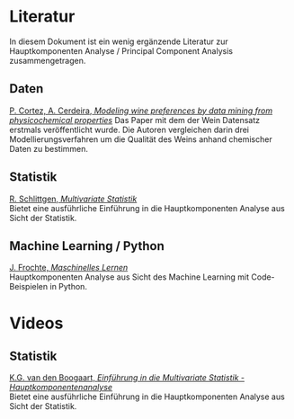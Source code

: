 # Literatur
In diesem Dokument ist ein wenig ergänzende Literatur zur Hauptkomponenten Analyse / Principal Component Analysis zusammengetragen.

## Daten
[P. Cortez, A. Cerdeira, *Modeling wine preferences by data mining from physicochemical properties*](https://doi.org/10.1016/j.dss.2009.05.016)
Das Paper mit dem der Wein Datensatz erstmals veröffentlicht wurde. Die Autoren vergleichen darin drei Modellierungsverfahren um die Qualität des Weins anhand chemischer Daten zu bestimmen.

## Statistik
[R. Schlittgen, *Multivariate Statistik*](https://doi.org/10.1524/9783486710564)  
Bietet eine ausführliche Einführung in die Hauptkomponenten Analyse aus Sicht der Statistik.

## Machine Learning / Python
[J. Frochte, *Maschinelles Lernen*](https://www.hanser-elibrary.com/doi/book/10.3139/9783446463554)  
Hauptkomponenten Analyse aus Sicht des Machine Learning mit Code-Beispielen in Python.

# Videos

## Statistik
[K.G. van den Boogaart, *Einführung in die Multivariate Statistik - Hauptkomponentenanalyse*](https://video.tu-freiberg.de/video/ss2020-angewandte-statistik-ii-vorlesung-5-hauptkomponentenanalyse/6286ac9a4a0c91c25179f7d62c3613e2)  
Bietet eine ausführliche Einführung in die Hauptkomponenten Analyse aus Sicht der Statistik.
